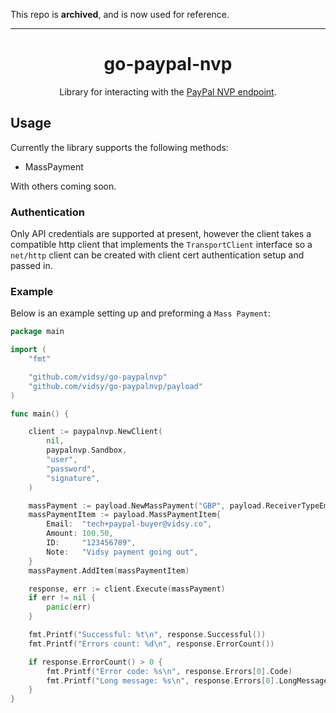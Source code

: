 This repo is **archived**, and is now used for reference.

---

<h1 align="center">go-paypal-nvp</h1>

<p align="center">
  Library for interacting with the <a href="https://developer.paypal.com/docs/classic/api/NVPAPIOverview/">PayPal NVP endpoint</a>.
</p>

## Usage

Currently the library supports the following methods:

* MassPayment

With others coming soon.

### Authentication

Only API credentials are supported at present, however the client takes a compatible http client that implements 
the `TransportClient` interface so a `net/http` client can be created with client cert authentication setup and passed in.

### Example

Below is an example setting up and preforming a `Mass Payment`:

```go
package main

import (
	"fmt"

	"github.com/vidsy/go-paypalnvp"
	"github.com/vidsy/go-paypalnvp/payload"
)

func main() {

	client := paypalnvp.NewClient(
		nil,
		paypalnvp.Sandbox,
		"user",
		"password",
		"signature",
	)

	massPayment := payload.NewMassPayment("GBP", payload.ReceiverTypeEmail)
	massPaymentItem := payload.MassPaymentItem{
		Email:  "tech+paypal-buyer@vidsy.co",
		Amount: 100.50,
		ID:     "123456789",
		Note:   "Vidsy payment going out",
	}
	massPayment.AddItem(massPaymentItem)

	response, err := client.Execute(massPayment)
	if err != nil {
		panic(err)
	}

	fmt.Printf("Successful: %t\n", response.Successful())
	fmt.Printf("Errors count: %d\n", response.ErrorCount())

	if response.ErrorCount() > 0 {
		fmt.Printf("Error code: %s\n", response.Errors[0].Code)
		fmt.Printf("Long message: %s\n", response.Errors[0].LongMessage)
	}
}
```
